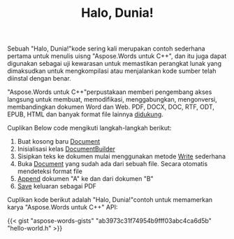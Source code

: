 ﻿---
title: Halo, Dunia!
second_title: Contoh sederhana cara menggunakan Aspose.Words untuk C++
articleTitle: Halo, Dunia!
linktitle: Halo Dunia
description: "Buat, edit, dan simpan dokumen pertama Anda dalam format apa pun yang didukung menggunakan Aspose.Words untuk C++ untuk mengalami kesederhanaan dan kekuatannya dalam C++."
type: docs
weight: 15
url: /id/cpp/hello-world/
---

Sebuah "Halo, Dunia!"kode sering kali merupakan contoh sederhana pertama untuk menulis uisng "Aspose.Words untuk C++", dan itu juga dapat digunakan sebagai uji kewarasan untuk memastikan perangkat lunak yang dimaksudkan untuk mengkompilasi atau menjalankan kode sumber telah diinstal dengan benar.

"Aspose.Words untuk C++"perpustakaan memberi pengembang akses langsung untuk membuat, memodifikasi, menggabungkan, mengonversi, membandingkan dokumen Word dan Web. PDF, DOCX, DOC, RTF, ODT, EPUB, HTML dan banyak format file lainnya [didukung](/words/cpp/supported-document-formats/).

Cuplikan Below code mengikuti langkah-langkah berikut:

1. Buat kosong baru [Document](https://reference.aspose.com/words/cpp/aspose.words/document/)
1. Inisialisasi kelas [DocumentBuilder](https://reference.aspose.com/words/cpp/aspose.words/documentbuilder/)
1. Sisipkan teks ke dokumen mulai menggunakan metode [Write](https://reference.aspose.com/words/cpp/aspose.words/documentbuilder/write/) sederhana
1. Buka [Document](https://reference.aspose.com/words/cpp/aspose.words/document/document/) yang sudah ada dari sebuah file. Secara otomatis mendeteksi format file
1. [Append](https://reference.aspose.com/words/cpp/aspose.words/document/appenddocument/) dokumen "A" ke dan dari dokumen "B"
1. [Save](https://reference.aspose.com/words/cpp/aspose.words/document/save/) keluaran sebagai PDF

Cuplikan kode berikut adalah "Halo, Dunia!"contoh untuk memamerkan karya "Aspose.Words untuk C++" API:

{{< gist "aspose-words-gists" "ab3973c31f74954b9fff03abc4ca6d5b" "hello-world.h" >}}
